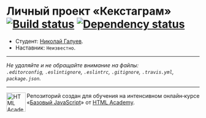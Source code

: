 # Личный проект «Кекстаграм» [![Build status][travis-image]][travis-url] [![Dependency status][dependency-image]][dependency-url]

* Студент: [Николай Галуев](https://up.htmlacademy.ru/javascript/4/user/159000).
* Наставник: `Неизвестно`.

---

_Не удаляйте и не обращайте внимание на файлы:_<br>
_`.editorconfig`, `.eslintignore`, `.eslintrc`, `.gitignore`, `.travis.yml`, `package.json`._

---

<a href="https://htmlacademy.ru/intensive/javascript"><img align="left" width="50" height="50" title="HTML Academy" src="https://up.htmlacademy.ru/static/img/intensive/javascript/logo-for-github.svg"></a>

Репозиторий создан для обучения на интенсивном онлайн‑курсе «[Базовый JavaScript](https://htmlacademy.ru/intensive/javascript)» от [HTML Academy](https://htmlacademy.ru).

[travis-image]: https://travis-ci.org/htmlacademy-javascript/159000-kekstagram.svg?branch=master
[travis-url]: https://travis-ci.org/htmlacademy-javascript/159000-kekstagram
[dependency-image]: https://david-dm.org/htmlacademy-javascript/159000-kekstagram.svg?style=flat-square
[dependency-url]: https://david-dm.org/htmlacademy-javascript/159000-kekstagram
